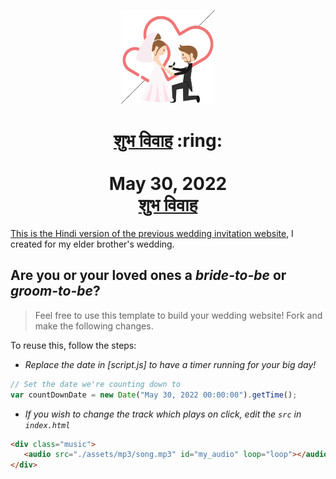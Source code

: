 
<p align="center"><a href="#"><img src="./assets/wedding.gif" width="150px" height="150px"/></a></p>
<h1 align="center"><a href="#">शुभ विवाह</a> :ring: <br> <br>May 30, 2022<br> <a href="#>#</a></h1>



## शुभ विवाह
 
This is the Hindi version of the [previous wedding invitation website](https://sonali.netlify.app/), I created for my elder brother's wedding.

## Are you or your loved ones a *bride-to-be* or *groom-to-be*? 
> Feel free to use this template to build your wedding website! Fork and make the following changes.

To reuse this, follow the steps:

- *Replace the date in [script.js] to have a timer running for your big day!*

```js
// Set the date we're counting down to
var countDownDate = new Date("May 30, 2022 00:00:00").getTime();
```

- *If you wish to change the track which plays on click, edit the `src` in `index.html`*

```html
<div class="music">
   <audio src="./assets/mp3/song.mp3" id="my_audio" loop="loop"></audio> 
</div>
```
